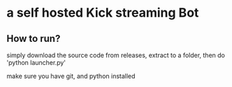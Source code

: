 # a self hosted Kick streaming Bot

## How to run?
simply download the source code from releases, extract to a folder,
then do 'python launcher.py'

make sure you have git, and python installed
